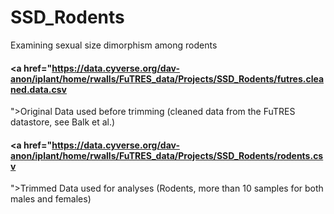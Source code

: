 # SSD_Rodents
Examining sexual size dimorphism among rodents

#### <a href="https://data.cyverse.org/dav-anon/iplant/home/rwalls/FuTRES_data/Projects/SSD_Rodents/futres.cleaned.data.csv
">Original Data</a> used before trimming (cleaned data from the FuTRES datastore, see Balk et al.)
#### <a href="https://data.cyverse.org/dav-anon/iplant/home/rwalls/FuTRES_data/Projects/SSD_Rodents/rodents.csv
">Trimmed Data</a> used for analyses (Rodents, more than 10 samples for both males and females)
